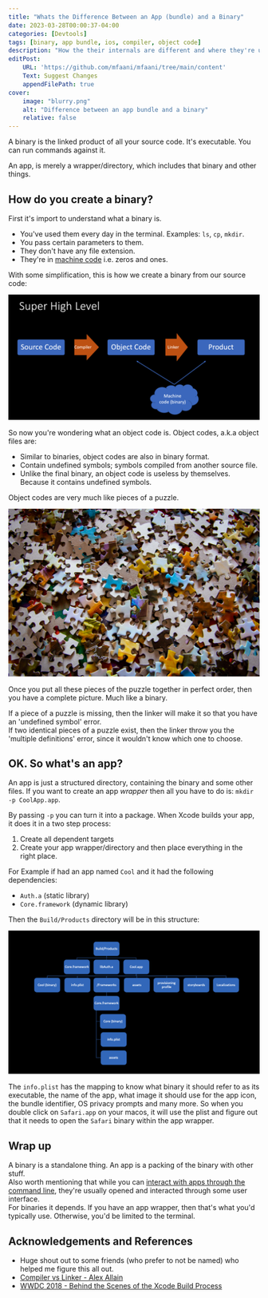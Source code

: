 ```yaml
---
title: "Whats the Difference Between an App (bundle) and a Binary"
date: 2023-03-28T00:00:37-04:00
categories: [Devtools]
tags: [binary, app bundle, ios, compiler, object code]
description: "How the their internals are different and where they're used"
editPost:
    URL: 'https://github.com/mfaani/mfaani/tree/main/content'
    Text: Suggest Changes
    appendFilePath: true
cover:
    image: "blurry.png"
    alt: "Difference between an app bundle and a binary"
    relative: false
---
```

A binary is the linked product of all your source code. It's executable. You can run commands against it. 

An app, is merely a wrapper/directory, which includes that binary and other things. 

## How do you create a binary? 
First it's import to understand what a binary is.
- You've used them every day in the terminal. Examples: `ls`, `cp`, `mkdir`.
- You pass certain parameters to them.
- They don't have any file extension.
- They're in [machine code](https://stackoverflow.com/questions/21571709/difference-between-machine-language-binary-code-and-a-binary-file) i.e. zeros and ones. 

With some simplification, this is how we create a binary from our source code:

!["High Level"](high-level.png "each .swift -> to a .o; All .o -> linked together as a binary")

So now you're wondering what an object code is. 
Object codes, a.k.a object files are: 
- Similar to binaries, object codes are also in binary format.
- Contain undefined symbols; symbols compiled from another source file. 
- Unlike the final binary, an object code is useless by themselves. Because it contains undefined symbols.

Object codes are very much like pieces of a puzzle.

!["Object files"](pieces.jpeg)

Once you put all these pieces of the puzzle together in perfect order, then you have a complete picture. Much like a binary.

If a piece of a puzzle is missing, then the linker will make it so that you have an 'undefined symbol' error.  
If two identical pieces of a puzzle exist, then the linker throw you the 'multiple definitions' error, since it wouldn't know which one to choose.

## OK. So what's an app? 
An app is just a structured directory, containing the binary and some other files. 
If you want to create an app _wrapper_ then all you have to do is: `mkdir -p CoolApp.app`. 

By passing `-p` you can turn it into a package. When Xcode builds your app, it does it in a two step process: 
1. Create all dependent targets
2. Create your app wrapper/directory and then place everything in the right place. 

For Example if had an app named `Cool` and it had the following dependencies: 
- `Auth.a` (static library)
- `Core.framework` (dynamic library)

Then the `Build/Products` directory will be in this structure:

!["Build Directory"](build-directory.png)

The `info.plist` has the mapping to know what binary it should refer to as its executable, the name of the app, what image it should use for the app icon, the bundle identifier, OS privacy prompts and many more. So when you double click on `Safari.app` on your macos, it will use the plist and figure out that it needs to open the `Safari` binary within the app wrapper.

## Wrap up
A binary is a standalone thing. An app is a packing of the binary with other stuff.  
Also worth mentioning that while you can [interact with apps through the command line](https://stackoverflow.com/a/1308947), they're usually opened and interacted through some user interface.  
For binaries it depends. If you have an app wrapper, then that's what you'd typically use. Otherwise, you'd be limited to the terminal. 

## Acknowledgements and References
- Huge shout out to some friends (who prefer to not be named) who helped me figure this all out. 
- [Compiler vs Linker - Alex Allain](https://www.cprogramming.com/compilingandlinking.html)
- [WWDC 2018 - Behind the Scenes of the Xcode Build Process](https://developer.apple.com/videos/play/wwdc2018/415/)